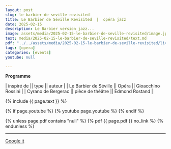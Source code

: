 ```yaml
---
layout: post
slug: le-barbier-de-seville-revisited
title: Le Barbier de Séville Revisited  |  opéra jazz
date: 2025-02-15
description: Le Barbier version jazz...
image: assets/media/2025-02-15-le-barbier-de-seville-revisited/image.jpg
text: media/2025-02-15-le-barbier-de-seville-revisited/text.md
pdf: "../../assets/media/2025-02-15-le-barbier-de-seville-revisited/livret.pdf"
tags: [opera]
categories: [events]
youtube: null

---
```


**Programme** | inspiré de || type || auteur || Le Barbier de Séville || Opéra || Gioacchino Rossini || Cyrano de Bergerac || pièce de théâtre || Edmond Rostand |

{% include  {{ page.text }} %}

{% if page.youtube %}
  {% youtube page.youtube %}
{% endif %}

{% unless page.pdf contains "null" %}
  {% pdf {{ page.pdf }} no_link %}
{% endunless %}

---

<div>
    <p style="text-align: left;"> <a href="https://www.google.com/search?q=Le+Barbier+de+Séville+Revisited+opéra+jazz+Le+Barbier+version+jazz...+2025-02-15" target="_blank">Google it</a> </p>
</div>

